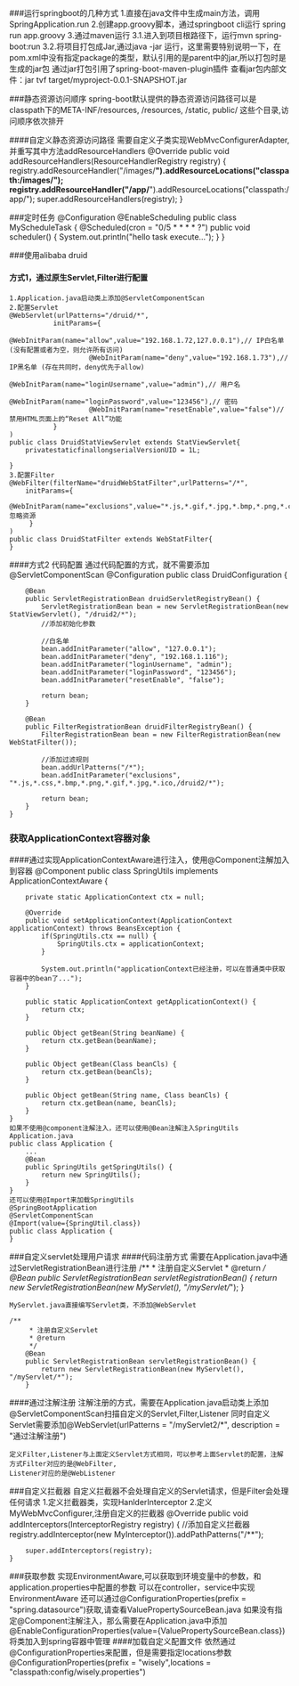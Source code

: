 ###运行springboot的几种方式
	1.直接在java文件中生成main方法，调用SpringApplication.run
	2.创建app.groovy脚本，通过springboot cli运行  spring run app.groovy
	3.通过maven运行
		3.1.进入到项目根路径下，运行mvn spring-boot:run
		3.2.将项目打包成Jar,通过java -jar 运行，这里需要特别说明一下，在pom.xml中没有指定package的类型，默认引用的是parent中的jar,所以打包时是生成的jar包
通过jar打包引用了spring-boot-maven-plugin插件
  查看jar包内部文件：jar tvf target/myproject-0.0.1-SNAPSHOT.jar
  
###静态资源访问顺序
    spring-boot默认提供的静态资源访问路径可以是classpath下的META-INF/resources, /resources, /static, public/
    这些个目录,访问顺序依次排开
    
####自定义静态资源访问路径
    需要自定义子类实现WebMvcConfigurerAdapter,并重写其中方法addResourceHandlers
    @Override
    public void addResourceHandlers(ResourceHandlerRegistry registry) {
        registry.addResourceHandler("/images/**").addResourceLocations("classpath:/images/");
        registry.addResourceHandler("/app/**").addResourceLocations("classpath:/app/");
        super.addResourceHandlers(registry);
    }
    
    
###定时任务
    @Configuration
    @EnableScheduling
    public class MyScheduleTask {
        @Scheduled(cron = "0/5 * * * * ?")
        public void scheduler() {
            System.out.println("hello task execute...");
        }
    }

    
###使用alibaba druid
#### 方式1，通过原生Servlet,Filter进行配置

    1.Application.java启动类上添加@ServletComponentScan
    2.配置Servlet
    @WebServlet(urlPatterns="/druid/*",
               initParams={
                       @WebInitParam(name="allow",value="192.168.1.72,127.0.0.1"),// IP白名单 (没有配置或者为空，则允许所有访问)
                        @WebInitParam(name="deny",value="192.168.1.73"),// IP黑名单 (存在共同时，deny优先于allow)
                        @WebInitParam(name="loginUsername",value="admin"),// 用户名
                        @WebInitParam(name="loginPassword",value="123456"),// 密码
                        @WebInitParam(name="resetEnable",value="false")// 禁用HTML页面上的“Reset All”功能
               }
    )
    public class DruidStatViewServlet extends StatViewServlet{
        privatestaticfinallongserialVersionUID = 1L;
       
    }
    3.配置Filter
    @WebFilter(filterName="druidWebStatFilter",urlPatterns="/*",
        initParams={
                 @WebInitParam(name="exclusions",value="*.js,*.gif,*.jpg,*.bmp,*.png,*.css,*.ico,/druid/*")// 忽略资源
         }
    )
    public class DruidStatFilter extends WebStatFilter{
    }
####方式2 代码配置
    通过代码配置的方式，就不需要添加@ServletComponentScan
    @Configuration
    public class DruidConfiguration {
    
        @Bean
        public ServletRegistrationBean druidServletRegistryBean() {
            ServletRegistrationBean bean = new ServletRegistrationBean(new StatViewServlet(), "/druid2/*");
            //添加初始化参数
    
            //白名单
            bean.addInitParameter("allow", "127.0.0.1");
            bean.addInitParameter("deny", "192.168.1.116");
            bean.addInitParameter("loginUsername", "admin");
            bean.addInitParameter("loginPassword", "123456");
            bean.addInitParameter("resetEnable", "false");
    
            return bean;
        }
    
        @Bean
        public FilterRegistrationBean druidFilterRegistryBean() {
            FilterRegistrationBean bean = new FilterRegistrationBean(new WebStatFilter());
    
            //添加过滤规则
            bean.addUrlPatterns("/*");
            bean.addInitParameter("exclusions", "*.js,*.css,*.bmp,*.png,*.gif,*.jpg,*.ico,/druid2/*");
    
            return bean;
        }
    }
    
### 获取ApplicationContext容器对象
####通过实现ApplicationContextAware进行注入，使用@Component注解加入到容器
    @Component
    public class SpringUtils implements ApplicationContextAware {
    
        private static ApplicationContext ctx = null;
    
        @Override
        public void setApplicationContext(ApplicationContext applicationContext) throws BeansException {
            if(SpringUtils.ctx == null) {
                SpringUtils.ctx = applicationContext;
            }
    
            System.out.println("applicationContext已经注册，可以在普通类中获取容器中的bean了...");
        }
    
        public static ApplicationContext getApplicationContext() {
            return ctx;
        }
    
        public Object getBean(String beanName) {
            return ctx.getBean(beanName);
        }
    
        public Object getBean(Class beanCls) {
            return ctx.getBean(beanCls);
        }
    
        public Object getBean(String name, Class beanCls) {
            return ctx.getBean(name, beanCls);
        }
    }
    如果不使用@component注解注入，还可以使用@Bean注解注入SpringUtils
    Application.java
    public class Application {
        ...
        @Bean 
        public SpringUtils getSpringUtils() {
            return new SpringUtils();
        }
    }
    还可以使用@Import来加载SpringUtils
    @SpringBootApplication
    @ServletComponentScan
    @Import(value={SpringUtil.class})
    public class Application {
    }
    
###自定义servlet处理用户请求
####代码注册方式
    需要在Application.java中通过ServletRegistrationBean进行注册
    /**
     * 注册自定义Servlet
     * @return
     */
    @Bean
    public ServletRegistrationBean servletRegistrationBean() {
        return new ServletRegistrationBean(new MyServlet(), "/myServlet/*");
    }
    
    MyServlet.java直接编写Servlet类，不添加@WebServlet
    
    /**
         * 注册自定义Servlet
         * @return
         */
        @Bean
        public ServletRegistrationBean servletRegistrationBean() {
            return new ServletRegistrationBean(new MyServlet(), "/myServlet/*");
        }
####通过注解注册
    注解注册的方式，需要在Application.java启动类上添加@ServletComponentScan扫描自定义的Servlet,Filter,Listener
    同时自定义Servlet需要添加@WebServlet(urlPatterns = "/myServlet2/*", description = "通过注解注册")
    
    定义Filter,Listener与上面定义Servlet方式相同，可以参考上面Servlet的配置，注解方式Filter对应的是@WebFilter, 
    Listener对应的是@WebListener
###自定义拦截器
    自定义拦截器不会处理自定义的Servlet请求，但是Filter会处理任何请求
    1.定义拦截器类，实现HanlderInterceptor
    2.定义MyWebMvcConfigurer,注册自定义的拦截器
    @Override
    public void addInterceptors(InterceptorRegistry registry) {
        //添加自定义拦截器
        registry.addInterceptor(new MyInterceptor()).addPathPatterns("/**");

        super.addInterceptors(registry);
    }
###获取参数
    实现EnvironmentAware,可以获取到环境变量中的参数，和application.properties中配置的参数
    可以在controller，service中实现EnvironmentAware
    还可以通过@ConfigurationProperties(prefix = "spring.datasource")获取,请查看ValuePropertySourceBean.java
    如果没有指定@Component注解注入，那么需要在Application.java中添加@EnableConfigurationProperties(value={ValuePropertySourceBean.class})
    将类加入到spring容器中管理
####加载自定义配置文件
    依然通过@ConfigurationProperties来配置，但是需要指定locations参数
    @ConfigurationProperties(prefix = "wisely",locations = "classpath:config/wisely.properties")
